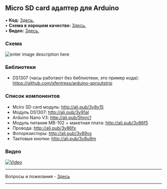 ## Micro SD card адаптер для Arduino
• **Код:** [Здесь.](/all_here/084/code.txt)  
• **Схема в хорошем качестве:** [Здесь.](https://i.imgur.com/1CH3GTt.jpg)  
• **Видео:** [Здесь.](https://youtu.be/3IWbsPj9oK0)  

### Схема
![enter image description here](https://i.imgur.com/1CH3GTt.jpg)

### Библиотеки
- DS1307 (часы работают без библиотеки, это пример кода): https://github.com/sfentress/arduino-sproutstrip

### Список компонентов
- Mciro SD card модуль: http://ali.pub/3y8y15
- Модуль DS1307: http://ali.pub/3y91al
- Arduino Nano V3: http://ali.pub/5hnrc1
- Модуль питания MB-102 + макетная плата: http://ali.pub/3y86f5
- Провода: http://ali.pub/3y86fx
- Фоторезисторы: http://ali.pub/3y89vs
- Тактовые кнопки: http://ali.pub/3y8u9m

### Видео
[![Video](https://img.youtube.com/vi/3IWbsPj9oK0/maxresdefault.jpg)](https://youtu.be/3IWbsPj9oK0)

---

Вопросы и пожелания - [Здесь](https://www.youtube.com/c/Bytevideo/)

---

